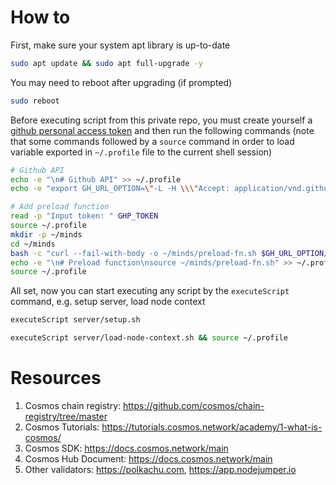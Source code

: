 # How to
First, make sure your system apt library is up-to-date
```bash
sudo apt update && sudo apt full-upgrade -y
```

You may need to reboot after upgrading (if prompted)
```bash
sudo reboot
```

Before executing script from this private repo, you must create yourself a [github personal access token](https://docs.github.com/en/authentication/keeping-your-account-and-data-secure/creating-a-personal-access-token) and then run the following commands (note that some commands followed by a `source` command in order to load variable exported in `~/.profile` file to the current shell session)
```bash
# Github API
echo -e "\n# Github API" >> ~/.profile
echo -e "export GH_URL_OPTION=\"-L -H \\\"Accept: application/vnd.github.raw\\\" -H \\\"Authorization: Bearer \$GHP_TOKEN\\\" -H \\\"X-GitHub-Api-Version: 2022-11-28\\\" https://api.github.com/repos/gguy0406/cosmos-validator/contents\"" >> ~/.profile
```
```bash
# Add preload function
read -p "Input token: " GHP_TOKEN
source ~/.profile
mkdir -p ~/minds
cd ~/minds
bash -c "curl --fail-with-body -o ~/minds/preload-fn.sh $GH_URL_OPTION/server/preload-fn.sh"
echo -e "\n# Preload function\nsource ~/minds/preload-fn.sh" >> ~/.profile
source ~/.profile
```

All set, now you can start executing any script by the `executeScript` command, e.g. setup server, load node context
```bash
executeScript server/setup.sh
```
```bash
executeScript server/load-node-context.sh && source ~/.profile
```

# Resources
1) Cosmos chain registry: https://github.com/cosmos/chain-registry/tree/master
2) Cosmos Tutorials: https://tutorials.cosmos.network/academy/1-what-is-cosmos/
3) Cosmos SDK: https://docs.cosmos.network/main
4) Cosmos Hub Document: https://docs.cosmos.network/main
5) Other validators: https://polkachu.com, https://app.nodejumper.io
